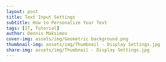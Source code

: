 ```yaml
---
layout: post
title: Text Input Settings
subtitle: How to Personalize Your Text
tags: [IT, Tutorial]
author: Dennis Maksimov
cover-img: assets/img/Geometric background.png
thumbnail-img: assets/img/Thumbnail - Display Settings.jpg
share-img: assets/img/Thumbnail - Display Settings.jpg
---
```




